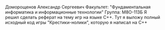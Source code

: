 Доморощенов Александр Сергеевич
Факультет: "Фундаментальная информатика и информационные технологии"
Группа: М8О-113Б
Я решил сделать реферат на тему игр на языке C++. Тут я выложу полный исходный код игры "Крестики-нолики", которую я написал на C++
